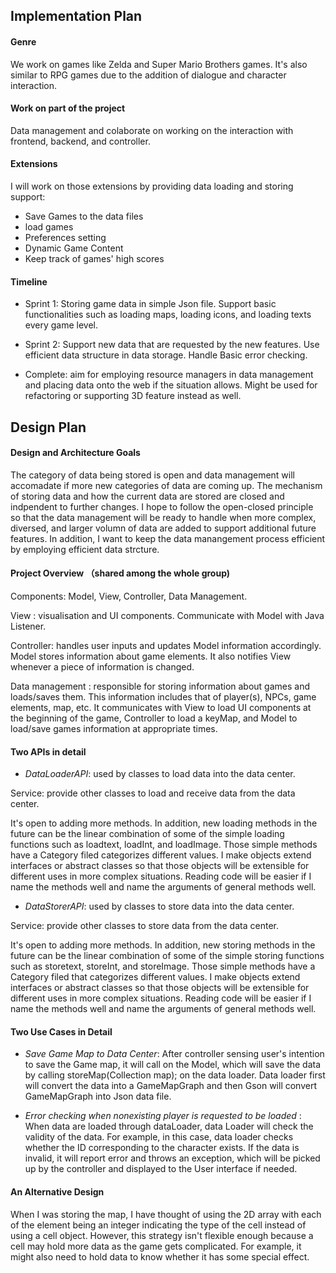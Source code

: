 ## Implementation Plan
#### Genre
We work on games like Zelda and Super Mario Brothers games. It's also similar to RPG games due to the addition of dialogue and character interaction. 

#### Work on part of the project
Data management and colaborate on working on the interaction with frontend, backend, and controller.

#### Extensions
I will work on those extensions by providing data loading and storing support:
- Save Games to the data files
- load games
- Preferences setting
- Dynamic Game Content
- Keep track of games' high scores

#### Timeline
- Sprint 1: Storing game data in simple Json file. Support basic functionalities such as loading maps, loading icons, and loading texts every game level. 

- Sprint 2: Support new data that are requested by the new features. Use efficient data structure in data storage. Handle Basic error checking. 

- Complete: aim for employing resource managers in data management and placing data onto the web if the situation allows. Might be used for refactoring or supporting 3D feature instead as well.

## Design Plan 
#### Design and Architecture Goals 
The category of data being stored is open and data management will accomadate if more new categories of data are coming up. The mechanism of storing data and how the current data are stored are closed and indpendent to further changes. I hope to follow the open-closed principle so that the data management will be ready to handle when more complex, diversed, and larger volumn of data are added to support additional future features. In addition, I want to keep the data manangement process efficient by employing efficient data strcture.

#### Project Overview （shared among the whole group)
Components: Model, View, Controller, Data Management.

View : visualisation and UI components. Communicate with Model with Java Listener. 

Controller: handles user inputs and updates Model information accordingly. Model stores information about game elements. It also notifies View whenever a piece of information is changed. 

Data management : responsible for storing information about games and loads/saves them. This information includes that of player(s), NPCs, game elements, map, etc. It communicates with View to load UI components at the beginning of the game, Controller to load a keyMap, and Model to load/save games information at appropriate times.

#### Two APIs in detail 
- *DataLoaderAPI*: used by classes to load data into the data center.

Service: provide other classes to load and receive data from the data center.

 It's open to adding more methods. In addition, new loading methods in the future can be the linear combination of some of the simple loading functions such as loadtext, loadInt, and loadImage. Those simple methods have a Category filed categorizes different values. I make objects extend interfaces or abstract classes so that those objects will be extensible for different uses in more complex situations. Reading code will be easier if I name the methods well and name the arguments of general methods well.

- *DataStorerAPI*: used by classes to store data into the data center.


Service: provide other classes to store data from the data center.

It's open to adding more methods. In addition, new storing methods in the future can be the linear combination of some of the simple storing functions such as storetext, storeInt, and storeImage. Those simple methods have a Category filed that categorizes different values. I make objects extend interfaces or abstract classes so that those objects will be extensible for different uses in more complex situations. Reading code will be easier if I name the methods well and name the arguments of general methods well.


#### Two Use Cases in Detail 
- *Save Game Map to Data Center*: After controller sensing user's intention to save the Game map, it will call on the Model, which will save the data by calling storeMap(Collection<Cell> map); on the data loader. Data loader first will convert the data into a GameMapGraph and then Gson will convert GameMapGraph into Json data file.  

- *Error checking when nonexisting player is requested to be loaded* : When data are loaded through dataLoader, data Loader will check the validity of the data. For example, in this case, data loader checks whether the ID corresponding to the character exists. If the data is invalid, it will report error and throws an exception, which will be picked up by the controller and displayed to the User interface if needed.

#### An Alternative Design 
When I was storing the map, I have thought of using the 2D array with each of the element being an integer indicating the type of the cell instead of using a cell object. However, this strategy isn't flexible enough because a cell may hold more data as the game gets complicated. For example, it might also need to hold data to know whether it has some special effect. 